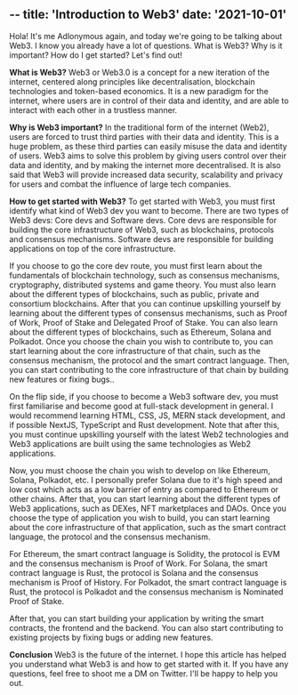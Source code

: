 --
title: 'Introduction to Web3'
date: '2021-10-01'
--

Hola! It's me Adlonymous again, and today we're going to be talking about Web3. I know you already have a lot of questions. What is Web3? Why is it important? How do I get started? Let's find out!

**What is Web3?**
Web3 or Web3.0 is a concept for a new iteration of the internet, centered along principles like decentralisation, blockchain technologies and token-based economics. It is a new paradigm for the internet, where users are in control of their data and identity, and are able to interact with each other in a trustless manner. 

**Why is Web3 important?**
In the traditional form of the internet (Web2), users are forced to trust third parties with their data and identity. This is a huge problem, as these third parties can easily misuse the data and identity of users. Web3 aims to solve this problem by giving users control over their data and identity, and by making the internet more decentralised. It is also said that Web3 will provide increased data security, scalability and privacy for users and combat the influence of large tech companies. 

**How to get started with Web3?**
To get started with Web3, you must first identify what kind of Web3 dev you want to become. There are two types of Web3 devs: Core devs and Software devs. Core devs are responsible for building the core infrastructure of Web3, such as blockchains, protocols and consensus mechanisms. Software devs are responsible for building applications on top of the core infrastructure.

If you choose to go the core dev route, you must first learn about the fundamentals of blockchain technology, such as consensus mechanisms, cryptography, distributed systems and game theory. You must also learn about the different types of blockchains, such as public, private and consortium blockchains. After that you can continue upskilling yourself by learning about the different types of consensus mechanisms, such as Proof of Work, Proof of Stake and Delegated Proof of Stake. You can also learn about the different types of blockchains, such as Ethereum, Solana and Polkadot. Once you choose the chain you wish to contribute to, you can start learning about the core infrastructure of that chain, such as the consensus mechanism, the protocol and the smart contract language. Then, you can start contributing to the core infrastructure of that chain by building new features or fixing bugs..

On the flip side, if you choose to become a Web3 software dev, you must first familiarise and become good at full-stack development in general. I would recommend learning HTML, CSS, JS, MERN stack development, and if possible NextJS, TypeScript and Rust development. Note that after this, you must continue upskilling yourself with the latest Web2 technologies and Web3 applications are built using the same technologies as Web2 applications.

Now, you must choose the chain you wish to develop on like Ethereum, Solana, Polkadot, etc. I personally prefer Solana due to it's high speed and low cost which acts as a low barrier of entry as compared to Ethereum or other chains. After that, you can start learning about the different types of Web3 applications, such as DEXes, NFT marketplaces and DAOs. Once you choose the type of application you wish to build, you can start learning about the core infrastructure of that application, such as the smart contract language, the protocol and the consensus mechanism.

For Ethereum, the smart contract language is Solidity, the protocol is EVM and the consensus mechanism is Proof of Work. For Solana, the smart contract language is Rust, the protocol is Solana and the consensus mechanism is Proof of History. For Polkadot, the smart contract language is Rust, the protocol is Polkadot and the consensus mechanism is Nominated Proof of Stake. 

After that, you can start building your application by writing the smart contracts, the frontend and the backend. You can also start contributing to existing projects by fixing bugs or adding new features.

**Conclusion**
Web3 is the future of the internet. I hope this article has helped you understand what Web3 is and how to get started with it. If you have any questions, feel free to shoot me a DM on Twitter. I'll be happy to help you out.